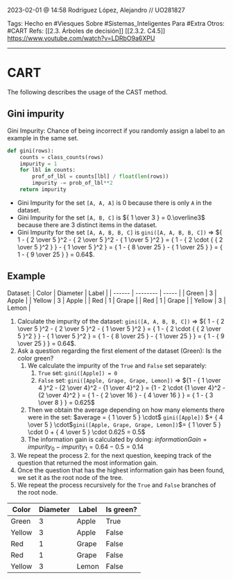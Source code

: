 2023-02-01 @ 14:58
Rodríguez López, Alejandro // UO281827

Tags:
	Hecho en #Viesques
	Sobre #Sistemas_Inteligentes 
	Para #Extra
	Otros: #CART
	Refs:
		[[2.3. Árboles de decisión]]
		[[2.3.2. C4.5]]
		https://www.youtube.com/watch?v=LDRbO9a6XPU

<hr>

# CART

The following describes the usage of the CAST method.

## Gini impurity

Gini Impurity: Chance of being incorrect if you randomly assign a label to an example in the same set.
```python
def gini(rows):
	counts = class_counts(rows)
	impurity = 1
	for lbl in counts:
		prof_of_lbl = counts[lbl] / float(len(rows))
		impurity -= prob_of_lbl**2
	return impurity
```
- Gini Impurity for the set `[A, A, A]` is 0 because there is only `A` in the dataset.
- Gini Impurity for the set `[A, B, C]` is ${ 1 \over 3 } = 0.\overline3$ because there are 3 distinct items in the dataset.
- Gini Impurity for the set `[A, A, B, B, C]` is `gini([A, A, B, B, C])` => ${ 1 - { 2 \over 5 }^2 - { 2 \over 5 }^2 - { 1 \over 5 }^2 } = { 1 - { 2 \cdot { { 2 \over 5 }^2 } } - { 1 \over 5 }^2 } = { 1 - { 8 \over 25 } - { 1 \over 25 } } = { 1 - { 9 \over 25 } } = 0.64$.

## Example

Dataset:
| Color  | Diameter | Label |
| ------ | -------- | ----- |
| Green  | 3        | Apple |
| Yellow | 3        | Apple |
| Red    | 1        | Grape |
| Red    | 1        | Grape |
| Yellow | 3        | Lemon |

1. Calculate the impurity of the dataset:
	`gini([A, A, B, B, C])` => ${ 1 - { 2 \over 5 }^2 - { 2 \over 5 }^2 - { 1 \over 5 }^2 } = { 1 - { 2 \cdot { { 2 \over 5 }^2 } } - { 1 \over 5 }^2 } = { 1 - { 8 \over 25 } - { 1 \over 25 } } = { 1 - { 9 \over 25 } } = 0.64$.
2. Ask a question regarding the first element of the dataset (Green):
	Is the color green?
	1. We calculate the impurity of the `True` and `False` set separately:
		1. `True` set:
			`gini([Apple]) = 0`
		2. `False` set:
			`gini([Apple, Grape, Grape, Lemon])` => ${1 - { 1 \over 4 }^2 - {2 \over 4}^2 - {1 \over 4}^2 } = {1 - 2 \cdot {1 \over 4}^2 - {2 \over 4}^2 } = { 1 - { 2 \over 16 } - { 4 \over 16 } } = { 1 - { 3 \over 8 } } = 0.625$
   2. Then we obtain the average depending on how many elements there were in the set:
	   $average = { 1 \over 5 } \cdot$ `gini([Apple])` $+ { 4 \over 5 } \cdot$`gini([Apple, Grape, Grape, Lemon])`$= { 1 \over 5 } \cdot 0 + { 4 \over 5 } \cdot 0.625 = 0.5$
	3. The information gain is calculated by doing:
		$informationGain = impurity_0 - impurity_1 = 0.64 - 0.5 = 0.14$
3. We repeat the process 2. for the next question, keeping track of the question that returned the most information gain.
4. Once the question that has the highest information gain has been found, we set it as the root node of the tree.
5. We repeat the process recursively for the `True` and `False` branches of the root node.

| Color  | Diameter | Label | Is green? | 
| ------ | -------- | ----- | --------- |
| Green  | 3        | Apple | True      |
| Yellow | 3        | Apple | False     |
| Red    | 1        | Grape | False     |
| Red    | 1        | Grape | False     |
| Yellow | 3        | Lemon | False     |
